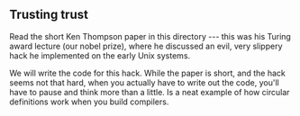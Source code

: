 ## Trusting trust

Read the short Ken Thompson paper in this directory --- this was his
Turing award lecture (our nobel prize), where he discussed an evil,
very slippery hack he implemented on the early Unix systems.

We will write the code for this hack.  While the paper is short, and the
hack seems not that hard, when you actually have to write out the code,
you'll have to pause and think more than a little.  Is a neat example
of how circular definitions work when you build compilers.
